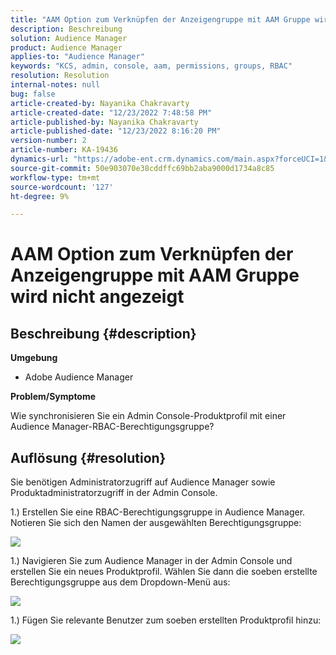 ```yaml
---
title: "AAM Option zum Verknüpfen der Anzeigengruppe mit AAM Gruppe wird nicht angezeigt"
description: Beschreibung
solution: Audience Manager
product: Audience Manager
applies-to: "Audience Manager"
keywords: "KCS, admin, console, aam, permissions, groups, RBAC"
resolution: Resolution
internal-notes: null
bug: false
article-created-by: Nayanika Chakravarty
article-created-date: "12/23/2022 7:48:58 PM"
article-published-by: Nayanika Chakravarty
article-published-date: "12/23/2022 8:16:20 PM"
version-number: 2
article-number: KA-19436
dynamics-url: "https://adobe-ent.crm.dynamics.com/main.aspx?forceUCI=1&pagetype=entityrecord&etn=knowledgearticle&id=811b3dd6-fa82-ed11-81ac-6045bd006079"
source-git-commit: 50e903070e38cddffc69bb2aba9000d1734a8c85
workflow-type: tm+mt
source-wordcount: '127'
ht-degree: 9%

---
```


# AAM Option zum Verknüpfen der Anzeigengruppe mit AAM Gruppe wird nicht angezeigt

## Beschreibung {#description}


<b>Umgebung</b>

- Adobe Audience Manager

<b>Problem/Symptome</b>

Wie synchronisieren Sie ein Admin Console-Produktprofil mit einer Audience Manager-RBAC-Berechtigungsgruppe?


## Auflösung {#resolution}


Sie benötigen Administratorzugriff auf Audience Manager sowie Produktadministratorzugriff in der Admin Console.

1.) Erstellen Sie eine RBAC-Berechtigungsgruppe in Audience Manager. Notieren Sie sich den Namen der ausgewählten Berechtigungsgruppe:

![](assets/5a5b40de-a9cf-ec11-a7b5-00224809c196.png)

1.) Navigieren Sie zum Audience Manager in der Admin Console und erstellen Sie ein neues Produktprofil. Wählen Sie dann die soeben erstellte Berechtigungsgruppe aus dem Dropdown-Menü aus:

![](assets/2689da02-aacf-ec11-a7b5-00224809c196.png)

1.) Fügen Sie relevante Benutzer zum soeben erstellten Produktprofil hinzu:

![](assets/6a896e46-aacf-ec11-a7b5-00224809c196.png)
